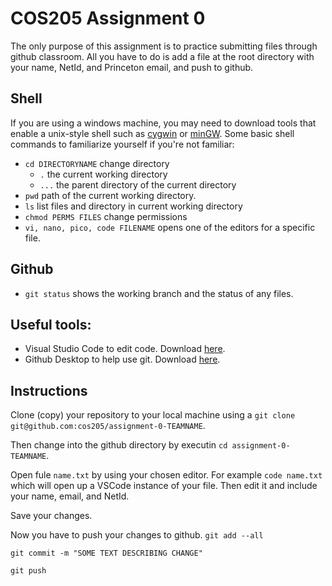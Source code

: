 # COS205 Assignment 0

The only purpose of this assignment is to practice submitting files
through github classroom.
All you have to do is add a file at the root directory with your name, NetId, and Princeton email, and push to github.

## Shell

If you are using a windows machine, you may need to download tools that enable a unix-style shell such as [cygwin](https://www.cygwin.com/) or [minGW](https://www.mingw-w64.org/).
Some basic shell commands to familiarize yourself if you're not familiar:
* ```cd DIRECTORYNAME``` change directory
  * ```.``` the current working directory
  * ```...``` the parent directory of the current directory
* ```pwd``` path of the current working directory.
* ```ls``` list files and directory in current working directory
* ```chmod PERMS FILES``` change permissions
* ``` vi, nano, pico, code FILENAME ``` opens one of the editors for a specific file.

## Github
* ```git status``` shows the working branch and the status of any files.

## Useful tools:
* Visual Studio Code to edit code. Download [here](https://code.visualstudio.com/download).
* Github Desktop to help use git. Download [here](https://desktop.github.com/).

## Instructions 

Clone (copy) your repository to your local machine using a ``git clone git@github.com:cos205/assignment-0-TEAMNAME``.

Then change into the github directory by executin ``` cd assignment-0-TEAMNAME ```.

Open fule ```name.txt``` by using your chosen editor. For example ```code name.txt``` which will open up a VSCode instance of your
file. Then edit it and include your name, email, and NetId.

Save your changes.

Now you have to push your changes to github.
```git add --all```

```git commit -m "SOME TEXT DESCRIBING CHANGE"```

```git push```


